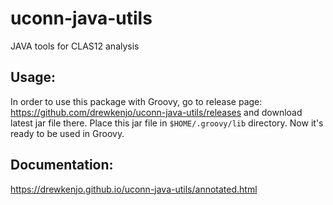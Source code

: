 # uconn-java-utils
JAVA tools for CLAS12 analysis

## Usage: ##
In order to use this package with Groovy, go to release page: https://github.com/drewkenjo/uconn-java-utils/releases and download latest jar file there. Place this jar file in ```$HOME/.groovy/lib``` directory. Now it's ready to be used in Groovy.

## Documentation: ##
https://drewkenjo.github.io/uconn-java-utils/annotated.html
